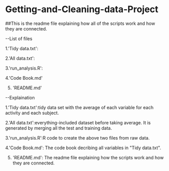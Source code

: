 Getting-and-Cleaning-data-Project
=================================
##This is the readme file explaining how all of the scripts work and how they are connected.

--List of files

1.'Tidy data.txt': 

2.'All data.txt':

3.'run_analysis.R':

4.'Code Book.md'

5. 'README.md'


--Explaination

1.'Tidy data.txt':tidy data set with the average of each variable for each activity and each subject.

2.'All data.txt':everything-included dataset before taking average. It is generated by merging all the test and training data.

3.'run_analysis.R':R code to create the above two files from raw data.

4.'Code Book.md': The code book decribing all variables in "Tidy data.txt".

5. 'README.md': The readme file explaining how the scripts work and how they are connected.